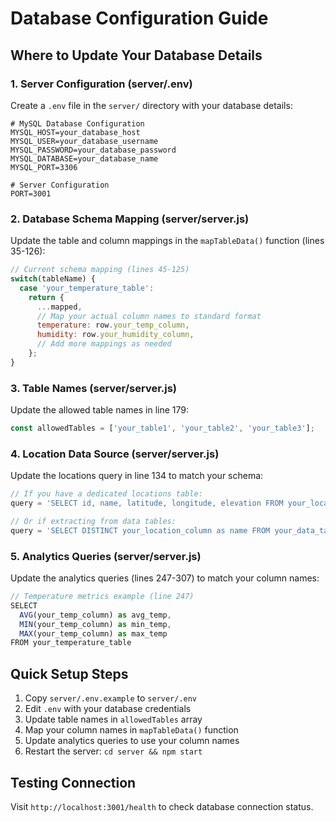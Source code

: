 # Database Configuration Guide

## Where to Update Your Database Details

### 1. Server Configuration (server/.env)
Create a `.env` file in the `server/` directory with your database details:

```env
# MySQL Database Configuration
MYSQL_HOST=your_database_host
MYSQL_USER=your_database_username
MYSQL_PASSWORD=your_database_password
MYSQL_DATABASE=your_database_name
MYSQL_PORT=3306

# Server Configuration
PORT=3001
```

### 2. Database Schema Mapping (server/server.js)
Update the table and column mappings in the `mapTableData()` function (lines 35-126):

```javascript
// Current schema mapping (lines 45-125)
switch(tableName) {
  case 'your_temperature_table':
    return {
      ...mapped,
      // Map your actual column names to standard format
      temperature: row.your_temp_column,
      humidity: row.your_humidity_column,
      // Add more mappings as needed
    };
}
```

### 3. Table Names (server/server.js)
Update the allowed table names in line 179:
```javascript
const allowedTables = ['your_table1', 'your_table2', 'your_table3'];
```

### 4. Location Data Source (server/server.js)
Update the locations query in line 134 to match your schema:
```javascript
// If you have a dedicated locations table:
query = 'SELECT id, name, latitude, longitude, elevation FROM your_locations_table';

// Or if extracting from data tables:
query = 'SELECT DISTINCT your_location_column as name FROM your_data_table';
```

### 5. Analytics Queries (server/server.js)
Update the analytics queries (lines 247-307) to match your column names:
```javascript
// Temperature metrics example (line 247)
SELECT 
  AVG(your_temp_column) as avg_temp, 
  MIN(your_temp_column) as min_temp, 
  MAX(your_temp_column) as max_temp
FROM your_temperature_table
```

## Quick Setup Steps

1. Copy `server/.env.example` to `server/.env`
2. Edit `.env` with your database credentials
3. Update table names in `allowedTables` array
4. Map your column names in `mapTableData()` function
5. Update analytics queries to use your column names
6. Restart the server: `cd server && npm start`

## Testing Connection

Visit `http://localhost:3001/health` to check database connection status.
